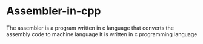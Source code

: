 # Assembler-in-cpp
The assembler is a program written in c language that converts the assembly code to machine language  It is written in c programming language
